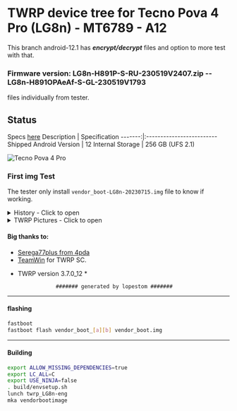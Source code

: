 # TWRP device tree for Tecno Pova 4 Pro (LG8n) - MT6789 - A12 

This branch android-12.1 has ***encrypt/decrypt*** files and option to more test with that. 

### Firmware version: LG8n-H891P-S-RU-230519V2407.zip -- LG8n-H891OPAeAf-S-GL-230519V1793
files individually from tester.

## Status

Specs [here](https://www.gsmarena.com/tecno_pova_4_pro-11925.php)
Description | Specification
-------:|:-------------------------
Shipped Android Version | 12
Internal Storage | 256 GB (UFS 2.1)

![Tecno Pova 4 Pro](https://cdn-files.kimovil.com/default/0007/90/thumb_689601_default_big.jpg)

### First img Test

The tester only install `vendor_boot-LG8n-20230715.img` file to know if working.
<details><summary>History - Click to open</summary>
<p>
The first test.

### Some tests was made: 

* Initial DT: 2023-07-15
   Compiled img file 2023-07-15 and tested in 2023-07-16

- MT6789 - A12
  - Status: booted??
  - [?] booted

   - vendor_boot-LG8n-20230715.img => Working?? Not working?
  - [?] Working

</p>
</details>

<details><summary>TWRP Pictures - Click to open</summary>
<p>

![TWRP Touch screen fixed](https://github.com/lopestom/)

![TWRP Encryption/Decryption fixed](https://github.com/lopestom/)
</p>
</details>

#### Big thanks to:

- [Serega77plus from 4pda](https://4pda.to/forum/index.php?showuser=5528632)
- [TeamWin](https://github.com/TeamWin) for TWRP SC.
* TWRP version 3.7.0_12 *

                  ####### generated by lopestom #######
-----
#### flashing

```bash
fastboot
fastboot flash vendor_boot_[a][b] vendor_boot.img
```

-----
#### Building

```bash
export ALLOW_MISSING_DEPENDENCIES=true
export LC_ALL=C
export USE_NINJA=false
. build/envsetup.sh
lunch twrp_LG8n-eng
mka vendorbootimage
```
